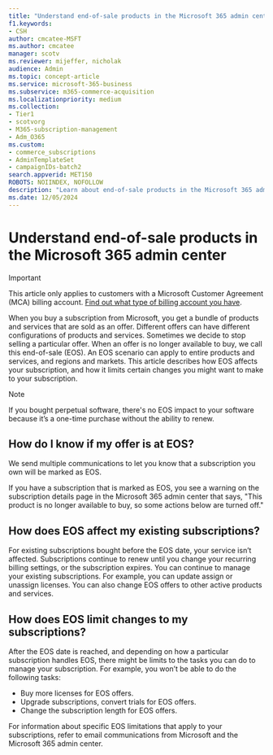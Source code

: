 ```yaml
---
title: "Understand end-of-sale products in the Microsoft 365 admin center"
f1.keywords:
- CSH
author: cmcatee-MSFT
ms.author: cmcatee
manager: scotv
ms.reviewer: mijeffer, nicholak
audience: Admin
ms.topic: concept-article
ms.service: microsoft-365-business
ms.subservice: m365-commerce-acquisition
ms.localizationpriority: medium
ms.collection:
- Tier1
- scotvorg
- M365-subscription-management
- Adm_O365
ms.custom: 
- commerce_subscriptions
- AdminTemplateSet
- campaignIDs-batch2
search.appverid: MET150
ROBOTS: NOIINDEX, NOFOLLOW
description: "Learn about end-of-sale products in the Microsoft 365 admin center."
ms.date: 12/05/2024
---
```


# Understand end-of-sale products in the Microsoft 365 admin center

> [!IMPORTANT]
> This article only applies to customers with a Microsoft Customer Agreement (MCA) billing account. [Find out what type of billing account you have](../manage-billing-accounts.md#view-my-billing-accounts).

When you buy a subscription from Microsoft, you get a bundle of products and services that are sold as an offer. Different offers can have different configurations of products and services. Sometimes we decide to stop selling a particular offer. When an offer is no longer available to buy, we call this end-of-sale (EOS). An EOS scenario can apply to entire products and services, and regions and markets. This article describes how EOS affects your subscription, and how it limits certain changes you might want to make to your subscription.

> [!NOTE]
> If you bought perpetual software, there's no EOS impact to your software because it’s a one-time purchase without the ability to renew.

## How do I know if my offer is at EOS?

We send multiple communications to let you know that a subscription you own will be marked as EOS.

If you have a subscription that is marked as EOS, you see a warning on the subscription details page in the Microsoft 365 admin center that says, "This product is no longer available to buy, so some actions below are turned off."

## How does EOS affect my existing subscriptions?

For existing subscriptions bought before the EOS date, your service isn’t affected. Subscriptions continue to renew until you change your recurring billing settings, or the subscription expires. You can continue to manage your existing subscriptions. For example, you can update assign or unassign licenses. You can also change EOS offers to other active products and services.

## How does EOS limit changes to my subscriptions?

After the EOS date is reached, and depending on how a particular subscription handles EOS, there might be limits to the tasks you can do to manage your subscription. For example, you won’t be able to do the following tasks:

- Buy more licenses for EOS offers.
- Upgrade subscriptions, convert trials for EOS offers.
- Change the subscription length for EOS offers.  

For information about specific EOS limitations that apply to your subscriptions, refer to email communications from Microsoft and the Microsoft 365 admin center.
